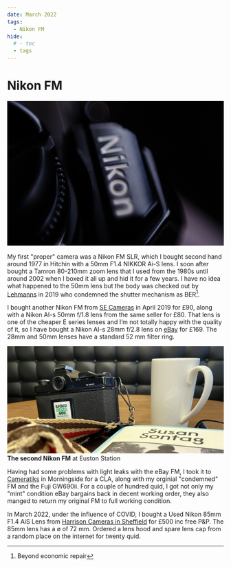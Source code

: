 ```yaml
---
date: March 2022
tags: 
  - Nikon FM
hide:
  # - toc
  - tags
---
```


# Nikon FM

![](/img/DSF7639.jpg)

My first "proper" camera was a Nikon FM SLR, which I bought second hand around 1977 in Hitchin with a 50mm F1.4 NIKKOR Ai-S lens. I soon after bought a Tamron 80-210mm zoom lens that I used from the 1980s until around 2002 when I boxed it all up and hid it for a few years. I have no idea what happened to the 50mm lens but the body was checked out by [Lehmanns](https://www.hlehmann.co.uk/) in 2019 who condemned the shutter mechanism as BER[^1]. 

I bought another Nikon FM from [SE Cameras](https://www.ebay.co.uk/str/secameras) in April 2019 for £90, along with a Nikon AI-s 50mm f/1.8 lens from the same seller for £80. That lens is one of the cheaper E series lenses and I’m not totally happy with the quality of it, so I have bought a Nikon AI-s 28mm f/2.8 lens on [eBay](https://www.ebay.co.uk/usr/photosound09) for £169. The 28mm and 50mm lenses have a standard 52 mm filter ring.

![](/img/IMG_8568-FM.jpg)
**The second Nikon FM** at Euston Station

Having had some problems with light leaks with the eBay FM, I took it to [Cameratiks](https://www.cameratiks.co.uk/) in Morningside for a CLA, along with my orginial "condemned" FM and the Fuji GW690ii. For a couple of hundred quid, I got not only my "mint" condition eBay bargains back in decent working order, they also manged to return my original FM to full working condition.

In March 2022, under the influence of COVID, I bought a Used Nikon 85mm F1.4 AiS Lens from [Harrison Cameras in Sheffield](https://www.harrisoncameras.co.uk/) for £500 inc free P&P. The 85mm lens has a ø of 72 mm. Ordered a lens hood and spare lens cap from a random place on the internet for twenty quid.

[^1]: Beyond economic repair
